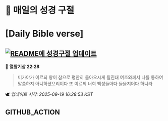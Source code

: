 # 🙏 매일의 성경 구절
# [Daily Bible verse]
## [![README에 성경구절 업데이트](https://github.com/DONGSUKA/first_test/actions/workflows/update-readme-bible.yml/badge.svg)](https://github.com/DONGSUKA/first_test/actions/workflows/update-readme-bible.yml)
<!-- START_BIBLE_VERSE -->
📖 **열왕기상 22:28**
> 미가야가 이르되 왕이 참으로 평안히 돌아오시게 될진대 여호와께서 나를 통하여 말씀하지 아니하셨으리이다 또 이르되 너희 백성들아다 들을지어다 하니라

🕊️ _업데이트 시각: 2025-09-19 16:28:53 KST_
  <!-- END_BIBLE_VERSE -->
## GITHUB_ACTION
